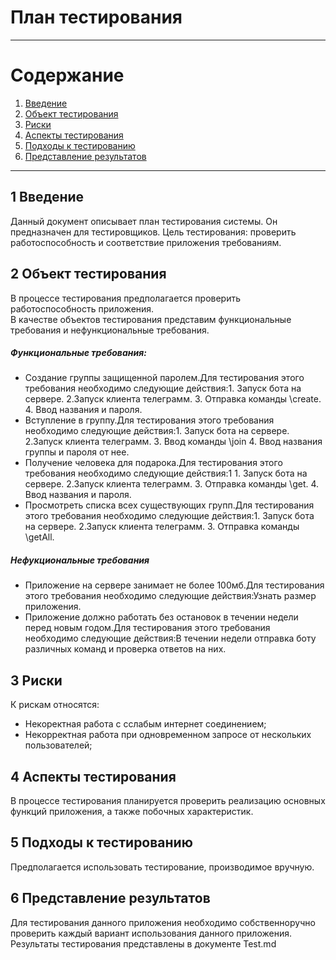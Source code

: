 # План тестирования
_____
# Cодержание
1. [Введение](#introduction)
2. [Объект тестирования](#object)
3. [Риски](#risks)
4. [Аспекты тестирования](#aspects)
5. [Подходы к тестированию](#waysToTest)
6. [Представление результатов](#results)

_______________________________________
<a name="introduction">

## 1 Введение  
Данный документ описывает план тестирования системы. Он предназначен для тестировщиков. Цель тестирования: проверить работоспособность и соответствие приложения требованиям.

<a name="object">

## 2 Объект тестирования  
В процессе тестирования предполагается проверить работоспособность приложения.  
В качестве объектов тестирования представим функциональные требования и нефункциональные требования.
##### Функциональные требования:  
* Создание группы защищенной паролем.Для тестирования этого требования необходимо следующие действия:1. Запуск бота на сервере. 2.Запуск клиента телеграмм. 3. Отправка команды \create. 4. Ввод названия и пароля.
* Вступление в группу.Для тестирования этого требования необходимо следующие действия:1. Запуск бота на сервере. 2.Запуск клиента телеграмм. 3. Ввод команды \join 4. Ввод названия группы и пароля от нее.
* Получение  человека для подарока.Для тестирования этого требования необходимо следующие действия:1 1. Запуск бота на сервере. 2.Запуск клиента телеграмм. 3. Отправка команды \get. 4. Ввод названия и пароля.
* Просмотреть списка всех существующих групп.Для тестирования этого требования необходимо следующие действия:1. Запуск бота на сервере. 2.Запуск клиента телеграмм. 3. Отправка команды \getAll.


##### Нефукциональные требования
* Приложение на сервере занимает не более 100мб.Для тестирования этого требования необходимо следующие действия:Узнать размер приложения.
* Приложение должно работать без остановок в течении недели перед новым годом.Для тестирования этого требования необходимо следующие действия:В течении недели отправка боту различных команд и проверка ответов на них.


<a name="risks">

## 3 Риски

К рискам относятся:
* Некоректная работа с сслабым интернет соединением;
* Некорректная работа при одновременном запросе от нескольких пользователей;


<a name="aspects">

## 4 Аспекты тестирования  
В процессе тестирования планируется проверить реализацию основных функций приложения, а также побочных характеристик.


<a name="waysToTest">

## 5 Подходы к тестированию  
Предполагается использовать тестирование, производимое вручную.

<a name="results">

## 6 Представление результатов

Для тестирования данного приложения необходимо собственноручно проверить каждый вариант использования данного приложения. Результаты тестирования представлены в документе Test.md



